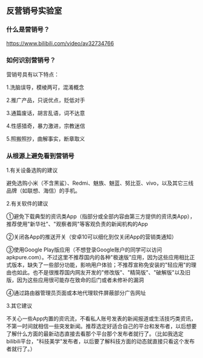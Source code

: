 ## 反营销号实验室

### 什么是营销号？
https://www.bilibili.com/video/av32734766

### 如何识别营销号？
营销号具有以下特点：

1.洗脑误导，模棱两可，混淆概念

2.推广产品，只说优点，贬低对手

3.通篇废话，胡言乱语，词不达意

4.性感猎奇，暴力激进，宗教迷信

5.照搬照抄，曲解事实，断章取义


### 从根源上避免看到营销号
1.有关设备选购的建议

避免选购小米（不含黑鲨）、Redmi、魅族、魅蓝、努比亚、vivo，以及其它三线品牌（如联想、海信）的手机。


2.有关软件的建议

①避免下载典型的资讯类App（指部分或全部内容由第三方提供的资讯类App），推荐使用"新华社"、"观察者网"等客观负责的新闻机构的App

②关闭各App的推送开关（安卓10可以细化到仅关闭App的营销类通知）

③使用Google Play版应用（不想登录Google账户的同学可以访问apkpure.com）。不过这里不推荐国内的各种"极速版"应用，因为这些应用相比正式版本，缺失了一些部分功能，影响用户体验；不推荐宣称免安装的"轻应用"的理由也如此。也不是很推荐国内网友开发的"修改版"、"精简版"、"破解版"以及旧版，因为这些应用很可能存在致命的后门或者未修补的漏洞

④通过路由器管理员页面或本地代理软件屏蔽部分广告网址

3.其它建议

不关心一些App内置的资讯流，不看私人账号发表的新闻报道或生活技巧类资讯，不第一时间就相信一些突发新闻。推荐选定好适合自己的平台和发布者，以后想要了解什么方面的最新动态直接去看那个平台那个发布者就行了。（比如我选定bilibili平台，"科技美学"发布者，以后要了解科技方面的动态就直接只看这个发布者就行了。）
